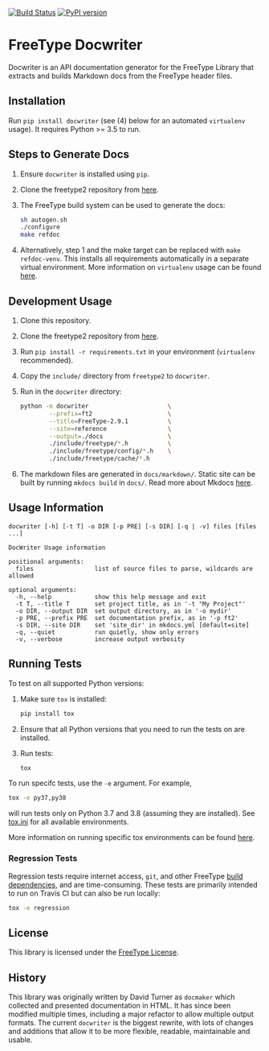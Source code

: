 [![Build Status](https://travis-ci.com/freetype/docwriter.svg?branch=master)](https://travis-ci.com/freetype/docwriter)
[![PyPI version](https://badge.fury.io/py/docwriter.svg)](https://pypi.org/project/docwriter/)

# FreeType Docwriter

Docwriter is an API documentation generator for the FreeType Library that extracts and builds
Markdown docs from the FreeType header files.

## Installation

Run `pip install docwriter` (see (4) below for an automated `virtualenv` usage). It requires
Python >= 3.5 to run.

## Steps to Generate Docs
1.  Ensure `docwriter` is installed using `pip`.

2.  Clone the freetype2 repository from
    [here](http://git.savannah.gnu.org/cgit/freetype/freetype2.git/).

3.  The FreeType build system can be used to generate the docs:

    ```bash
    sh autogen.sh
    ./configure
    make refdoc
    ```

4. Alternatively, step 1 and the make target can be replaced with `make refdoc-venv`. This installs
   all requirements automatically in a separate virtual environment. More information on
   `virtualenv` usage can be found
   [here](http://git.savannah.gnu.org/cgit/freetype/freetype2.git/tree/docs/README).

## Development Usage
1.  Clone this repository.
2.  Clone the freetype2 repository from
    [here](http://git.savannah.gnu.org/cgit/freetype/freetype2.git/).
3.  Run `pip install -r requirements.txt` in your environment (`virtualenv` recommended).
4.  Copy the `include/` directory from `freetype2` to `docwriter`.
5.  Run in the `docwriter` directory:

    ```bash
    python -m docwriter                      \
            --prefix=ft2                     \
            --title=FreeType-2.9.1           \
            --site=reference                 \
            --output=./docs                  \
            ./include/freetype/*.h           \
            ./include/freetype/config/*.h    \
            ./include/freetype/cache/*.h
    ```
6.  The markdown files are generated in `docs/markdown/`. Static site can be built by running
    `mkdocs build` in `docs/`. Read more about Mkdocs
    [here](https://www.mkdocs.org/#building-the-site).

## Usage Information

```
docwriter [-h] [-t T] -o DIR [-p PRE] [-s DIR] [-q | -v] files [files ...]

DocWriter Usage information

positional arguments:
  files                 list of source files to parse, wildcards are allowed

optional arguments:
  -h, --help            show this help message and exit
  -t T, --title T       set project title, as in '-t "My Project"'
  -o DIR, --output DIR  set output directory, as in '-o mydir'
  -p PRE, --prefix PRE  set documentation prefix, as in '-p ft2'
  -s DIR, --site DIR    set 'site_dir' in mkdocs.yml [default=site]
  -q, --quiet           run quietly, show only errors
  -v, --verbose         increase output verbosity
```

## Running Tests

To test on all supported Python versions:

1.  Make sure `tox` is installed:
    ```bash
    pip install tox
    ```

2.  Ensure that all Python versions that you need to run the tests on are installed.

3.  Run tests:
    ```bash
    tox
    ```

To run specifc tests, use the `-e` argument. For example,

```bash
tox -e py37,py38
```

will run tests only on Python 3.7 and 3.8 (assuming they are installed). See [tox.ini](tox.ini) for
all available environments.

More information on running specific tox environments can be found
[here](https://tox.readthedocs.io/en/latest/example/general.html#selecting-one-or-more-environments-to-run-tests-against).

### Regression Tests

Regression tests require internet access, `git`, and other FreeType [build
dependencies](http://git.savannah.gnu.org/cgit/freetype/freetype2.git/tree/README.git), and are
time-consuming. These tests are primarily intended to run on Travis CI but can also be run locally:

```bash
tox -e regression
```

## License

This library is licensed under the [FreeType License](https://www.freetype.org/license.html).

## History

This library was originally written by David Turner as `docmaker` which collected and presented
documentation in HTML. It has since been modified multiple times, including a major refactor to
allow multiple output formats. The current `docwriter` is the biggest rewrite, with lots of changes
and additions that allow it to be more flexible, readable, maintainable and usable.
